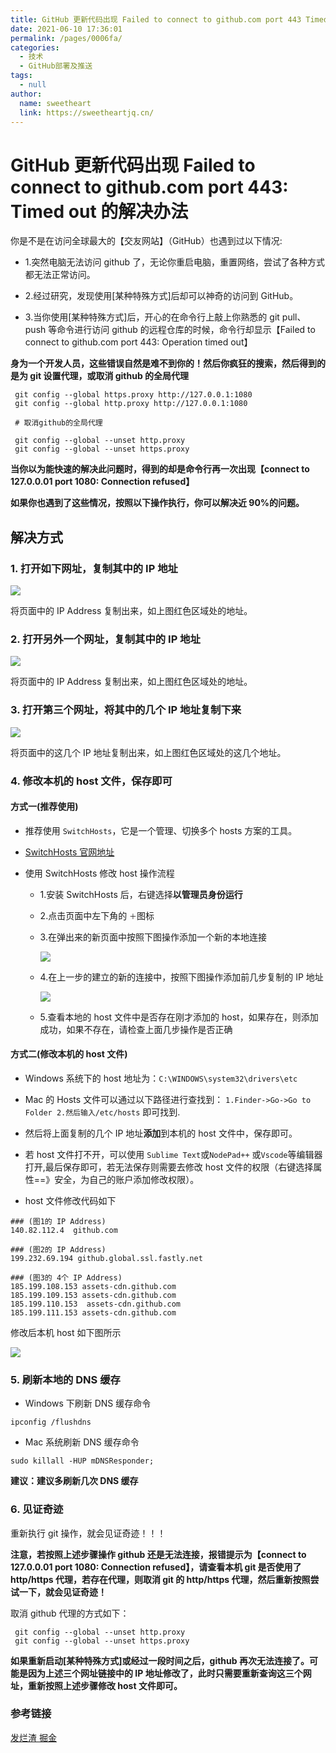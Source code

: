```yaml
---
title: GitHub 更新代码出现 Failed to connect to github.com port 443 Timed out 的解决办法
date: 2021-06-10 17:36:01
permalink: /pages/0006fa/
categories: 
  - 技术
  - GitHub部署及推送
tags: 
  - null
author: 
  name: sweetheart
  link: https://sweetheartjq.cn/
---
```


# GitHub 更新代码出现 Failed to connect to github.com port 443: Timed out 的解决办法

你是不是在访问全球最大的【交友网站】（GitHub）也遇到过以下情况:

- 1.突然电脑无法访问 github 了，无论你重启电脑，重置网络，尝试了各种方式都无法正常访问。

- 2.经过研究，发现使用[某种特殊方式]后却可以神奇的访问到 GitHub。

- 3.当你使用[某种特殊方式]后，开心的在命令行上敲上你熟悉的 git pull、push 等命令进行访问 github 的远程仓库的时候，命令行却显示【Failed to connect to github.com port 443: Operation timed out】

**身为一个开发人员，这些错误自然是难不到你的！然后你疯狂的搜索，然后得到的是为 git 设置代理，或取消 github 的全局代理**

```
 git config --global https.proxy http://127.0.0.1:1080
 git config --global http.proxy http://127.0.0.1:1080

 # 取消github的全局代理

 git config --global --unset http.proxy
 git config --global --unset https.proxy

```

**当你以为能快速的解决此问题时，得到的却是命令行再一次出现【connect to 127.0.0.01 port 1080: Connection refused】**

**如果你也遇到了这些情况，按照以下操作执行，你可以解决近 90%的问题。**

<!-- more -->

## 解决方式

### 1. 打开如下网址，复制其中的 IP 地址

![](https://p3-juejin.byteimg.com/tos-cn-i-k3u1fbpfcp/b848bfcfded84d118427442f0fddaa8a~tplv-k3u1fbpfcp-zoom-1.image)

将页面中的 IP Address 复制出来，如上图红色区域处的地址。

### 2. 打开另外一个网址，复制其中的 IP 地址

![](https://p3-juejin.byteimg.com/tos-cn-i-k3u1fbpfcp/88572fb5a32f4c8ba382e04a6d4ba05f~tplv-k3u1fbpfcp-zoom-1.image)

将页面中的 IP Address 复制出来，如上图红色区域处的地址。

### 3. 打开第三个网址，将其中的几个 IP 地址复制下来

![](https://p3-juejin.byteimg.com/tos-cn-i-k3u1fbpfcp/1b3dc2ab61e54211a7f2e28e70749071~tplv-k3u1fbpfcp-zoom-1.image)

将页面中的这几个 IP 地址复制出来，如上图红色区域处的这几个地址。

### 4. 修改本机的 host 文件，保存即可

#### 方式一(推荐使用)

- 推荐使用 `SwitchHosts`，它是一个管理、切换多个 hosts 方案的工具。

- [SwitchHosts 官网地址](https://swh.app/zh/)

- 使用 SwitchHosts 修改 host 操作流程

  - 1.安装 SwitchHosts 后，右键选择**以管理员身份运行**

  - 2.点击页面中左下角的 `＋`图标

  - 3.在弹出来的新页面中按照下图操作添加一个新的本地连接

    ![](https://p3-juejin.byteimg.com/tos-cn-i-k3u1fbpfcp/572294cc4962473ea3d2a443f3f91d92~tplv-k3u1fbpfcp-zoom-1.image)

  - 4.在上一步的建立的新的连接中，按照下图操作添加前几步复制的 IP 地址

    ![](https://p3-juejin.byteimg.com/tos-cn-i-k3u1fbpfcp/72aeee2f14a24f7598b4266ee3e9401f~tplv-k3u1fbpfcp-zoom-1.image)

  - 5.查看本地的 host 文件中是否存在刚才添加的 host，如果存在，则添加成功，如果不存在，请检查上面几步操作是否正确

#### 方式二(修改本机的 host 文件)

- Windows 系统下的 host 地址为：`C:\WINDOWS\system32\drivers\etc`

- Mac 的 Hosts 文件可以通过以下路径进行查找到： `1.Finder->Go->Go to Folder 2.然后输入/etc/hosts` 即可找到.

- 然后将上面复制的几个 IP 地址**添加**到本机的 host 文件中，保存即可。

- 若 host 文件打不开，可以使用 `Sublime Text`或`NodePad++` 或`Vscode`等编辑器打开,最后保存即可，若无法保存则需要去修改 host 文件的权限（右键选择属性==》安全，为自己的账户添加修改权限）。

- host 文件修改代码如下

```
### (图1的 IP Address)
140.82.112.4  github.com

### (图2的 IP Address)
199.232.69.194 github.global.ssl.fastly.net

### (图3的 4个 IP Address)
185.199.108.153 assets-cdn.github.com
185.199.109.153 assets-cdn.github.com
185.199.110.153  assets-cdn.github.com
185.199.111.153 assets-cdn.github.com
```

修改后本机 host 如下图所示

![](https://p3-juejin.byteimg.com/tos-cn-i-k3u1fbpfcp/4cf5d1f6859f4fa088aa90d8a8e8d6f1~tplv-k3u1fbpfcp-zoom-1.image)

### 5. 刷新本地的 DNS 缓存

- Windows 下刷新 DNS 缓存命令

```
ipconfig /flushdns
```

- Mac 系统刷新 DNS 缓存命令

```
sudo killall -HUP mDNSResponder;
```

**建议：建议多刷新几次 DNS 缓存**

### 6. 见证奇迹

重新执行 git 操作，就会见证奇迹！！！

**注意，若按照上述步骤操作 github 还是无法连接，报错提示为【connect to 127.0.0.01 port 1080: Connection refused】，请查看本机 git 是否使用了 http/https 代理，若存在代理，则取消 git 的 http/https 代理，然后重新按照尝试一下，就会见证奇迹！**

取消 github 代理的方式如下：

```
 git config --global --unset http.proxy
 git config --global --unset https.proxy
```

**如果重新启动[某种特殊方式]或经过一段时间之后，github 再次无法连接了。可能是因为上述三个网址链接中的 IP 地址修改了，此时只需要重新查询这三个网址，重新按照上述步骤修改 host 文件即可。**

### 参考链接

[发烂渣 掘金](https://juejin.cn/post/6844904193170341896)
